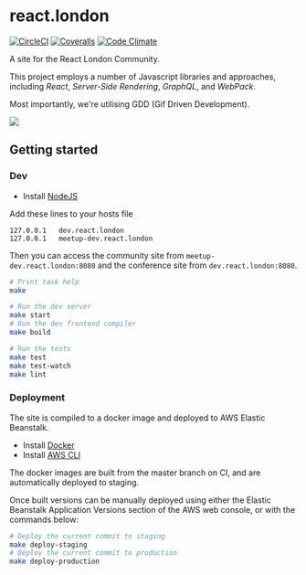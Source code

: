 react.london
============

[![CircleCI](https://circleci.com/gh/redbadger/react.london.svg?style=shield)](https://circleci.com/gh/redbadger/react.london)
[![Coveralls](https://coveralls.io/repos/github/redbadger/react.london/badge.svg)](https://coveralls.io/github/redbadger/react.london)
[![Code Climate](https://codeclimate.com/github/redbadger/react.london/badges/gpa.svg)](https://codeclimate.com/github/redbadger/react.london)

A site for the React London Community.

This project employs a number of Javascript libraries and approaches,
including _React_, _Server-Side Rendering_, _GraphQL_, and _WebPack_.

Most importantly, we're utilising GDD (Gif Driven Development).

<img src="https://raw.github.com/redbadger/react.london/master/assets/img/cat-hacking.gif" />

## Getting started

### Dev

* Install [NodeJS](https://nodejs.org/en/)

Add these lines to your hosts file

```
127.0.0.1	dev.react.london
127.0.0.1	meetup-dev.react.london
```

Then you can access the community site from `meetup-dev.react.london:8080` and
the conference site from `dev.react.london:8080`.

```sh
# Print task help
make

# Run the dev server
make start
# Run the dev frontend compiler
make build

# Run the tests
make test
make test-watch
make lint
```

### Deployment

The site is compiled to a docker image and deployed to AWS Elastic Beanstalk.

* Install [Docker](https://www.docker.com/)
* Install [AWS CLI](https://aws.amazon.com/cli/)

The docker images are built from the master branch on CI, and are automatically
deployed to staging.

Once built versions can be manually deployed using either the Elastic
Beanstalk Application Versions section of the AWS web console, or with the
commands below:

```sh
# Deploy the current commit to staging
make deploy-staging
# Deploy the current commit to production
make deploy-production
```
